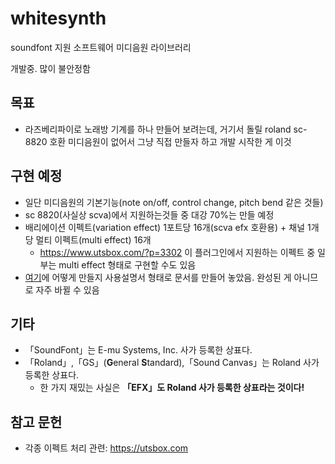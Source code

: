 # whitesynth
soundfont 지원 소프트웨어 미디음원 라이브러리

개발중. 많이 불안정함

## 목표
- 라즈베리파이로 노래방 기계를 하나 만들어 보려는데, 거기서 돌릴 roland sc-8820 호환 미디음원이 없어서 그냥 직접 만들자 하고 개발 시작한 게 이것

## 구현 예정
- 일단 미디음원의 기본기능(note on/off, control change, pitch bend 같은 것들)
- sc 8820(사실상 scva)에서 지원하는것들 중 대강 70%는 만들 예정
- 배리에이션 이펙트(variation effect) 1포트당 16개(scva efx 호환용) + 채널 1개당 멀티 이펙트(multi effect) 16개
  - <https://www.utsbox.com/?p=3302> 이 플러그인에서 지원하는 이펙트 중 일부는 multi effect 형태로 구현할 수도 있음
- [여기](https://github.com/kmoon2437/whitesynth-docs)에 어떻게 만들지 사용설명서 형태로 문서를 만들어 놓았음. 완성된 게 아니므로 자주 바뀔 수 있음

## 기타
- 「SoundFont」는 E-mu Systems, Inc. 사가 등록한 상표다.
- 「Roland」,「GS」(**G**eneral **S**tandard),「Sound Canvas」는 Roland 사가 등록한 상표다.
  - 한 가지 재밌는 사실은 **「EFX」도 Roland 사가 등록한 상표라는 것이다!**

## 참고 문헌
- 각종 이펙트 처리 관련: <https://utsbox.com>